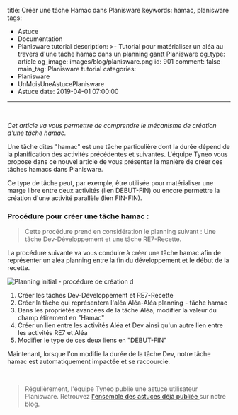 title: Créer une tâche Hamac dans Planisware
keywords: hamac, planisware
tags:
  - Astuce
  - Documentation
  - Planisware tutorial
description: >-
  Tutorial pour matérialiser un aléa au travers d'une tâche hamac dans un
  planning gantt Planisware
og_type: article
og_image: images/blog/planisware.png
id: 901
comment: false
main_tag: Planisware tutorial
categories:
  - Planisware
  - UnMoisUneAstucePlanisware
  - Astuce
date: 2019-04-01 07:00:00
---


&nbsp;

<em>Cet article va vous permettre de comprendre le mécanisme de création d'une tâche hamac.</em>

Une tâche dites "hamac" est une tâche particulière dont la durée dépend de la planification des activités précédentes et suivantes. L'équipe Tyneo vous propose dans ce nouvel article de vous présenter la manière de créer ces tâches hamacs dans Planisware.

Ce type de tâche peut, par exemple, être utilisée pour matérialiser une marge libre entre deux activités (lien DEBUT-FIN) ou encore permettre la création d'une activité parallèle (lien FIN-FIN).
<!-- more --> 

### Procédure pour créer une tâche hamac :

> Cette procédure prend en considération le planning suivant : 
> Une tâche Dev-Développement et une tâche RE7-Recette. 

La procédure suivante va vous conduire à créer une tâche hamac afin de représenter un aléa planning entre la fin du développement et le début de la recette.

![Planning initial - procédure de création d](/images/blog/create-hamac-task.gif)

1.  Créer les tâches Dev-Développement et RE7-Recette
2.  Créer la tâche qui représentera l'aléa Aléa-Aléa planning - tâche hamac
3.  Dans les propriétés avancées de la tâche Aléa, modifier la valeur du champ étirement en "Hamac"
4.  Créer un lien entre les activités Aléa et Dev ainsi qu'un autre lien entre les activités RE7 et Aléa
5.  Modifier le type de ces deux liens en "DEBUT-FIN"

Maintenant, lorsque l'on modifie la durée de la tâche Dev, notre tâche hamac est automatiquement impactée et se raccourcie.

&nbsp;
> Régulièrement, l'équipe Tyneo publie une astuce utilisateur Planisware. Retrouvez [l'ensemble des astuces déjà publiée ](https://www.tyneo.net/blog/categories/astuce/)sur notre blog.
